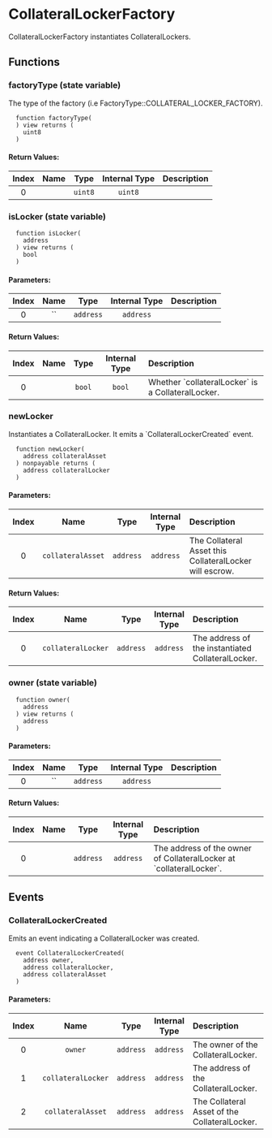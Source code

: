 # CollateralLockerFactory

CollateralLockerFactory instantiates CollateralLockers.


## Functions

### factoryType (state variable)

The type of the factory (i.e FactoryType::COLLATERAL_LOCKER_FACTORY).

```solidity
  function factoryType(
  ) view returns (
    uint8
  )
```



#### Return Values:
| Index | Name | Type | Internal Type | Description |
| :---: | :--: | :--: | :-----------: | :---------- |
| 0 |  | `uint8` | `uint8` | 


### isLocker (state variable)



```solidity
  function isLocker(
    address
  ) view returns (
    bool
  )
```

#### Parameters:
| Index | Name | Type | Internal Type | Description |
| :---: | :--: | :--: | :-----------: | :---------- |
| 0 | `` | `address` | `address` | 


#### Return Values:
| Index | Name | Type | Internal Type | Description |
| :---: | :--: | :--: | :-----------: | :---------- |
| 0 |  | `bool` | `bool` | Whether &#x60;collateralLocker&#x60; is a CollateralLocker.


### newLocker 

Instantiates a CollateralLocker. It emits a &#x60;CollateralLockerCreated&#x60; event. 

```solidity
  function newLocker(
    address collateralAsset
  ) nonpayable returns (
    address collateralLocker
  )
```

#### Parameters:
| Index | Name | Type | Internal Type | Description |
| :---: | :--: | :--: | :-----------: | :---------- |
| 0 | `collateralAsset` | `address` | `address` | The Collateral Asset this CollateralLocker will escrow.


#### Return Values:
| Index | Name | Type | Internal Type | Description |
| :---: | :--: | :--: | :-----------: | :---------- |
| 0 | `collateralLocker` | `address` | `address` | The address of the instantiated CollateralLocker.


### owner (state variable)



```solidity
  function owner(
    address
  ) view returns (
    address
  )
```

#### Parameters:
| Index | Name | Type | Internal Type | Description |
| :---: | :--: | :--: | :-----------: | :---------- |
| 0 | `` | `address` | `address` | 


#### Return Values:
| Index | Name | Type | Internal Type | Description |
| :---: | :--: | :--: | :-----------: | :---------- |
| 0 |  | `address` | `address` | The address of the owner of CollateralLocker at &#x60;collateralLocker&#x60;.



## Events

### CollateralLockerCreated

Emits an event indicating a CollateralLocker was created.
```solidity
  event CollateralLockerCreated(
    address owner,
    address collateralLocker,
    address collateralAsset
  )
```

#### Parameters:
| Index | Name | Type | Internal Type | Description |
| :---: | :--: | :--: | :-----------: | :---------- |
| 0 | `owner` | `address` | `address` | The owner of the CollateralLocker.
| 1 | `collateralLocker` | `address` | `address` | The address of the CollateralLocker.
| 2 | `collateralAsset` | `address` | `address` | The Collateral Asset of the CollateralLocker.

